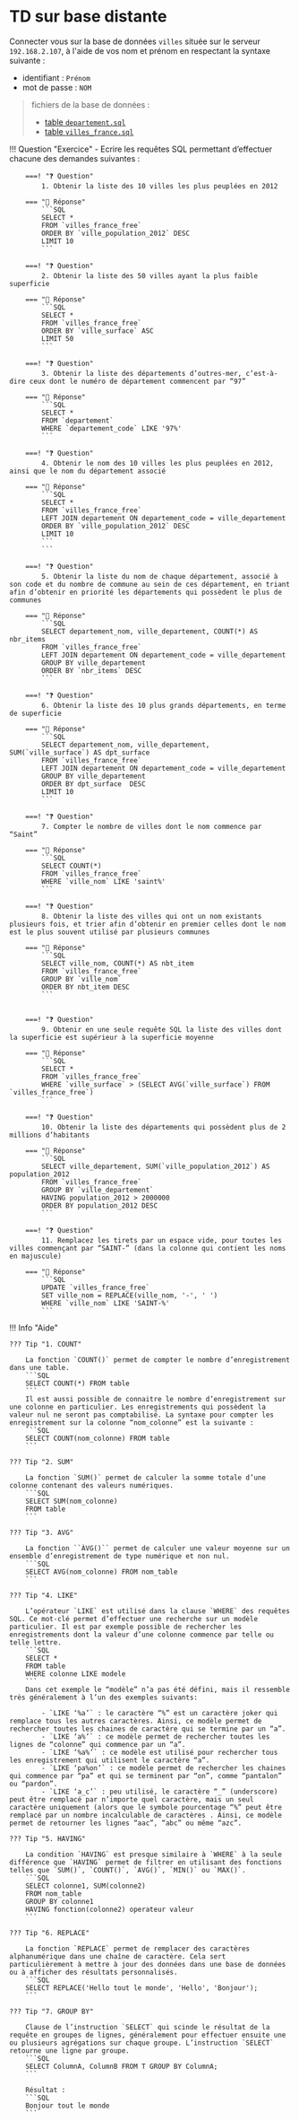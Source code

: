 # **TD sur base distante**

Connecter vous sur la base de données `villes` située sur le serveur `192.168.2.107`, à l'aide de vos nom et prénom en respectant la syntaxe suivante :

* identifiant : `Prénom` 
* mot de passe : `NOM`

> fichiers de la base de données :  
>
> * [table `departement.sql`](departement.sql)
> * [table `villes_france.sql`](villes_france.sql)



!!! Question "Exercice"
    - Ecrire les requêtes SQL permettant d’effectuer chacune des demandes suivantes :  

        
        ===! "❓ Question"
            1. Obtenir la liste des 10 villes les plus peuplées en 2012

        === "🧩 Réponse"
            ```SQL
            SELECT * 
            FROM `villes_france_free` 
            ORDER BY `ville_population_2012` DESC 
            LIMIT 10
            ```
        
        ===! "❓ Question"
            2. Obtenir la liste des 50 villes ayant la plus faible superficie

        === "🧩 Réponse"
            ```SQL
            SELECT * 
            FROM `villes_france_free` 
            ORDER BY `ville_surface` ASC 
            LIMIT 50
            ```

        ===! "❓ Question"
            3. Obtenir la liste des départements d’outres-mer, c’est-à-dire ceux dont le numéro de département commencent par “97”

        === "🧩 Réponse"
            ```SQL
            SELECT * 
            FROM `departement` 
            WHERE `departement_code` LIKE '97%'
            ```
            
        ===! "❓ Question"
            4. Obtenir le nom des 10 villes les plus peuplées en 2012, ainsi que le nom du département associé

        === "🧩 Réponse"
            ```SQL
            SELECT * 
            FROM `villes_france_free` 
            LEFT JOIN departement ON departement_code = ville_departement
            ORDER BY `ville_population_2012` DESC 
            LIMIT 10
            ```
            ```

        ===! "❓ Question"
            5. Obtenir la liste du nom de chaque département, associé à son code et du nombre de commune au sein de ces département, en triant afin d’obtenir en priorité les départements qui possèdent le plus de communes

        === "🧩 Réponse"
            ```SQL
            SELECT departement_nom, ville_departement, COUNT(*) AS nbr_items 
            FROM `villes_france_free` 
            LEFT JOIN departement ON departement_code = ville_departement
            GROUP BY ville_departement
            ORDER BY `nbr_items` DESC
            ```

        ===! "❓ Question"
            6. Obtenir la liste des 10 plus grands départements, en terme de superficie

        === "🧩 Réponse"
            ```SQL
            SELECT departement_nom, ville_departement, SUM(`ville_surface`) AS dpt_surface 
            FROM `villes_france_free` 
            LEFT JOIN departement ON departement_code = ville_departement
            GROUP BY ville_departement  
            ORDER BY dpt_surface  DESC
            LIMIT 10
            ```

        ===! "❓ Question"
            7. Compter le nombre de villes dont le nom commence par “Saint”

        === "🧩 Réponse"
            ```SQL
            SELECT COUNT(*) 
            FROM `villes_france_free` 
            WHERE `ville_nom` LIKE 'saint%'
            ```

        ===! "❓ Question"
            8. Obtenir la liste des villes qui ont un nom existants plusieurs fois, et trier afin d’obtenir en premier celles dont le nom est le plus souvent utilisé par plusieurs communes

        === "🧩 Réponse"
            ```SQL
            SELECT ville_nom, COUNT(*) AS nbt_item 
            FROM `villes_france_free` 
            GROUP BY `ville_nom` 
            ORDER BY nbt_item DESC
            ```


        ===! "❓ Question"
            9. Obtenir en une seule requête SQL la liste des villes dont la superficie est supérieur à la superficie moyenne

        === "🧩 Réponse"
            ```SQL
            SELECT * 
            FROM `villes_france_free` 
            WHERE `ville_surface` > (SELECT AVG(`ville_surface`) FROM `villes_france_free`)
            ```

        ===! "❓ Question"
            10. Obtenir la liste des départements qui possèdent plus de 2 millions d’habitants

        === "🧩 Réponse"
            ```SQL
            SELECT ville_departement, SUM(`ville_population_2012`) AS population_2012
            FROM `villes_france_free` 
            GROUP BY `ville_departement`
            HAVING population_2012 > 2000000
            ORDER BY population_2012 DESC
            ```

        ===! "❓ Question"
            11. Remplacez les tirets par un espace vide, pour toutes les villes commençant par “SAINT-” (dans la colonne qui contient les noms en majuscule)

        === "🧩 Réponse"
            ```SQL
            UPDATE `villes_france_free` 
            SET ville_nom = REPLACE(ville_nom, '-', ' ') 
            WHERE `ville_nom` LIKE 'SAINT-%'
            ```





!!! Info "Aide"

    ??? Tip "1. COUNT"

        La fonction `COUNT()` permet de compter le nombre d’enregistrement dans une table.
        ```SQL
        SELECT COUNT(*) FROM table
        ```
        Il est aussi possible de connaitre le nombre d’enregistrement sur une colonne en particulier. Les enregistrements qui possèdent la valeur nul ne seront pas comptabilisé. La syntaxe pour compter les enregistrement sur la colonne “nom_colonne” est la suivante :
        ```SQL
        SELECT COUNT(nom_colonne) FROM table
        ```

    ??? Tip "2. SUM"
    
        La fonction `SUM()` permet de calculer la somme totale d’une colonne contenant des valeurs numériques.
        ```SQL
        SELECT SUM(nom_colonne)
        FROM table
        ```

    ??? Tip "3. AVG"

        La fonction ``ÀVG()`` permet de calculer une valeur moyenne sur un ensemble d’enregistrement de type numérique et non nul.
        ```SQL
        SELECT AVG(nom_colonne) FROM nom_table
        ```

    ??? Tip "4. LIKE"

        L’opérateur `LIKE` est utilisé dans la clause `WHERE` des requêtes SQL. Ce mot-clé permet d’effectuer une recherche sur un modèle particulier. Il est par exemple possible de rechercher les enregistrements dont la valeur d’une colonne commence par telle ou telle lettre.
        ```SQL
        SELECT *
        FROM table
        WHERE colonne LIKE modele
        ```
        Dans cet exemple le “modèle” n’a pas été défini, mais il ressemble très généralement à l’un des exemples suivants:

            - `LIKE ‘%a’` : le caractère “%” est un caractère joker qui remplace tous les autres caractères. Ainsi, ce modèle permet de rechercher toutes les chaines de caractère qui se termine par un “a”.  
            - `LIKE ‘a%’` : ce modèle permet de rechercher toutes les lignes de “colonne” qui commence par un “a”.  
            - `LIKE ‘%a%’` : ce modèle est utilisé pour rechercher tous les enregistrement qui utilisent le caractère “a”.  
            - `LIKE ‘pa%on’` : ce modèle permet de rechercher les chaines qui commence par “pa” et qui se terminent par “on”, comme “pantalon” ou “pardon”.  
            - `LIKE ‘a_c’` : peu utilisé, le caractère “_” (underscore) peut être remplacé par n’importe quel caractère, mais un seul caractère uniquement (alors que le symbole pourcentage “%” peut être remplacé par un nombre incalculable de caractères . Ainsi, ce modèle permet de retourner les lignes “aac”, “abc” ou même “azc”.  

    ??? Tip "5. HAVING"  

        La condition `HAVING` est presque similaire à `WHERE` à la seule différence que `HAVING` permet de filtrer en utilisant des fonctions telles que `SUM()`, `COUNT()`, `AVG()`, `MIN()` ou `MAX()`.
        ```SQL
        SELECT colonne1, SUM(colonne2)
        FROM nom_table
        GROUP BY colonne1
        HAVING fonction(colonne2) operateur valeur
        ```

    ??? Tip "6. REPLACE"

        La fonction `REPLACE` permet de remplacer des caractères alphanumérique dans une chaîne de caractère. Cela sert particulièrement à mettre à jour des données dans une base de données ou à afficher des résultats personnalisés.
        ```SQL
        SELECT REPLACE('Hello tout le monde', 'Hello', 'Bonjour');
        ```

    ??? Tip "7. GROUP BY"

        Clause de l’instruction `SELECT` qui scinde le résultat de la requête en groupes de lignes, généralement pour effectuer ensuite une ou plusieurs agrégations sur chaque groupe. L’instruction `SELECT` retourne une ligne par groupe.
        ```SQL
        SELECT ColumnA, ColumnB FROM T GROUP BY ColumnA; 
        ```

        Résultat :
        ```SQL
        Bonjour tout le monde
        ```